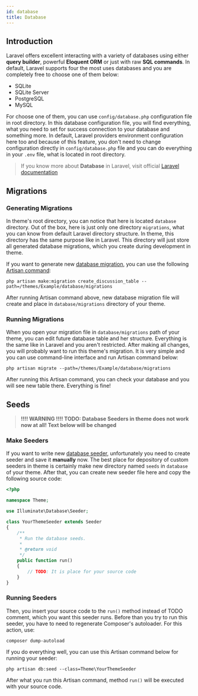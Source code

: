 ```yaml
---
id: database
title: Database
---
```


## Introduction

Laravel offers excellent interacting with a variety of databases using either **query builder**, powerful **Eloquent ORM** or just with 
raw **SQL commands**. In default, Laravel supports four the most uses databases and you are completely free to choose one of them below:
- SQLite
- SQLite Server
- PostgreSQL
- MySQL

For choose one of them, you can use `config/database.php` configuration file in root directory. In this database configuration file, 
you will find everything, what you need to set for success connection to your database and something more. In default, Laravel providers 
environment configuration here too and because of this feature, you don't need to change configuration directly in `config/database.php` file 
and you can do everything in your `.env` file, what is located in root directory.

> If you know more about **Database** in Laravel, visit official [Laravel documentation](https://laravel.com/docs/5.8/database)

## Migrations

### Generating Migrations

In theme's root directory, you can notice that here is located `database` directory. Out of the box, here is just only one 
directory `migrations`, what you can know from default Laravel directory structure. In theme, this directory has the same purpose 
like in Laravel. This directory will just store all generated database migrations, which you create during development in theme.

If you want to generate new [database migration](https://laravel.com/docs/5.8/migrations), you can use the following 
[Artisan command](https://laravel.com/docs/5.8/artisan):
```text
php artisan make:migration create_discussion_table --path=/themes/Example/database/migrations
```
After running Artisan command above, new database migration file will create and place in `database/migrations` directory of your theme.

### Running Migrations

When you open your migration file in `database/migrations` path of your theme, you can edit future database table and her structure. Everything is the 
same like in Laravel and you aren't restricted. After making all changes, you will probably want to run this theme's migration. It is very simple 
and you can use command-line interface and run Artisan command below:
```text
php artisan migrate --path=/themes/Example/database/migrations
```
After running this Artisan command, you can check your database and you will see new table there. Everything is fine!

## Seeds

> **!!!! WARNING !!!! TODO: Database Seeders in theme does not work now at all!
> Text below will be changed**

### Make Seeders

If you want to write new [database seeder](https://laravel.com/docs/5.8/seeding), unfortunately you need to create seeder and save it **manually** now. The best place for depository 
of custom seeders in theme is certainly make new directory named `seeds` in `database` of your theme. After that, you can create new seeder file 
here and copy the following source code:
```php
<?php

namespace Theme;

use Illuminate\Database\Seeder;

class YourThemeSeeder extends Seeder
{
    /**
     * Run the database seeds.
     *
     * @return void
     */
    public function run()
    {
        // TODO: It is place for your source code
    }
}
```

### Running Seeders

Then, you insert your source code to the `run()` method instead of TODO comment, which you want this seeder runs. Before than you 
try to run this seeder, you have to need to regenerate Composer's autoloader. For this action, use:
```text 
composer dump-autoload
```

If you do everything well, 
you can use this Artisan command below for running your seeder:
```text
php artisan db:seed --class=Theme\YourThemeSeeder
```
After what you run this Artisan command, method `run()` will be executed with your source code.